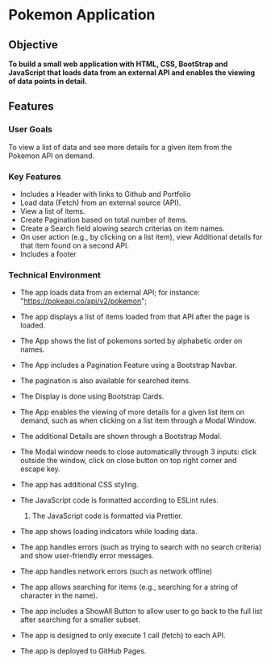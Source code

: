 # Pokemon Application

## Objective

**To build a small web application with HTML, CSS, BootStrap and JavaScript that loads data from an external API and enables the viewing of data points in detail.**

## Features

### User Goals

To view a list of data and see more details for a given item from the Pokemon API on demand.

### Key Features

- Includes a Header with links to Github and Portfolio
- Load data (Fetch) from an external source (API).
- View a list of items.
- Create Pagination based on total number of items.
- Create a Search field alowing search criterias on item names.
- On user action (e.g., by clicking on a list item), view Additional details for that item found on a second API.
- Includes a footer

### Technical Environment

- The app loads data from an external API; for instance: "https://pokeapi.co/api/v2/pokemon";

- The app displays a list of items loaded from that API after the page is loaded.
- The App shows the list of pokemons sorted by alphabetic order on names.
- The App includes a Pagination Feature using a Bootstrap Navbar.
- The pagination is also available for searched items.
- The Display is done using Bootstrap Cards.
- The App enables the viewing of more details for a given list item on
  demand, such as when clicking on a list item through a Modal Window.
- The additional Details are shown through a Bootstrap Modal.
- The Modal window needs to close automatically through 3 inputs: click outside the window, click on close button on top right corner and escape key.
- The app has additional CSS styling.
- The JavaScript code is formatted according to ESLint rules.
  1. The JavaScript code is formatted via Prettier.
- The app shows loading indicators while loading data.
- The app handles errors (such as trying to search with no search criteria) and show user-friendly error messages.
- The app handles network errors (such as network offline)
- The app allows searching for items (e.g., searching for a string of character in the name).
- The app includes a ShowAll Button to allow user to go back to the full list after searching for a smaller subset.
- The app is designed to only execute 1 call (fetch) to each API.
- The app is deployed to GitHub Pages.
